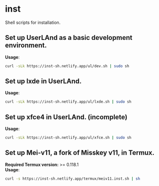 # inst
Shell scripts for installation.

## Set up UserLAnd as a basic development environment.

**Usage**:

```sh
curl -sLk https://inst-sh.netlify.app/ul/dev.sh | sudo sh
```

## Set up lxde in UserLAnd.

**Usage**:

```sh
curl -sLk https://inst-sh.netlify.app/ul/lxde.sh | sudo sh
```

## Set up xfce4 in UserLAnd. (incomplete)

**Usage**:

```sh
curl -sLk https://inst-sh.netlify.app/ul/xfce.sh | sudo sh
```

## Set up Mei-v11, a fork of Misskey v11, in Termux.

**Required Termux version:** >= 0.118.1  
**Usage**:

```sh
curl -s https://inst-sh.netlify.app/termux/meiv11.inst.sh | sh
```
